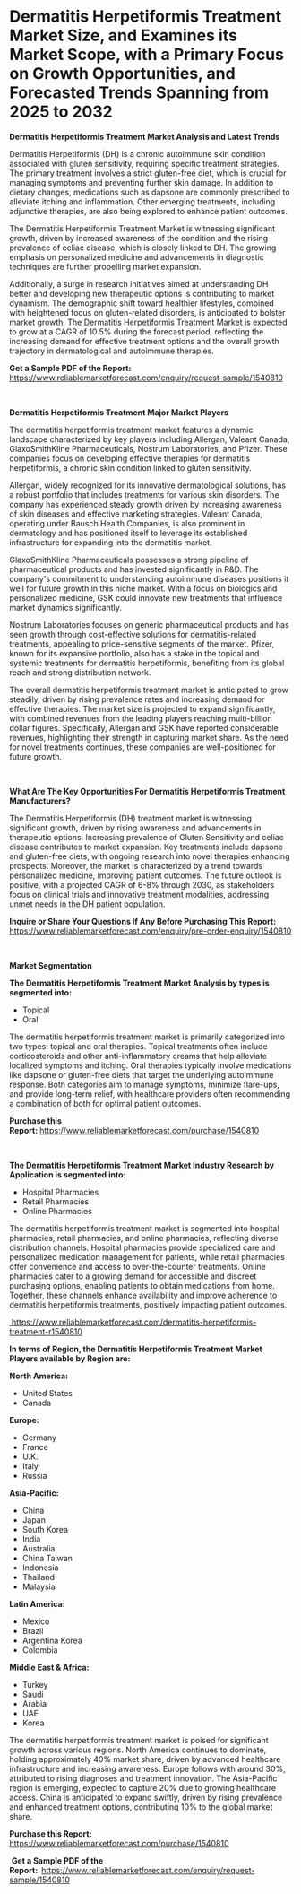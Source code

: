 <p><h1>Dermatitis Herpetiformis Treatment Market Size, and Examines its Market Scope, with a Primary Focus on Growth Opportunities, and Forecasted Trends Spanning from 2025 to 2032</h1></p><p><strong>Dermatitis Herpetiformis Treatment Market Analysis and Latest Trends</strong></p>
<p><p>Dermatitis Herpetiformis (DH) is a chronic autoimmune skin condition associated with gluten sensitivity, requiring specific treatment strategies. The primary treatment involves a strict gluten-free diet, which is crucial for managing symptoms and preventing further skin damage. In addition to dietary changes, medications such as dapsone are commonly prescribed to alleviate itching and inflammation. Other emerging treatments, including adjunctive therapies, are also being explored to enhance patient outcomes.</p><p>The Dermatitis Herpetiformis Treatment Market is witnessing significant growth, driven by increased awareness of the condition and the rising prevalence of celiac disease, which is closely linked to DH. The growing emphasis on personalized medicine and advancements in diagnostic techniques are further propelling market expansion. </p><p>Additionally, a surge in research initiatives aimed at understanding DH better and developing new therapeutic options is contributing to market dynamism. The demographic shift toward healthier lifestyles, combined with heightened focus on gluten-related disorders, is anticipated to bolster market growth. The Dermatitis Herpetiformis Treatment Market is expected to grow at a CAGR of 10.5% during the forecast period, reflecting the increasing demand for effective treatment options and the overall growth trajectory in dermatological and autoimmune therapies.</p></p>
<p><strong>Get a Sample PDF of the Report:&nbsp;</strong> <a href="https://www.reliablemarketforecast.com/enquiry/request-sample/1540810?utm_campaign=2876&utm_medium=2&utm_source=Github&utm_content=ia&utm_term=13042025&utm_id=dermatitis-herpetiformis-treatment">https://www.reliablemarketforecast.com/enquiry/request-sample/1540810</a></p>
<p>&nbsp;</p>
<p><strong>Dermatitis Herpetiformis Treatment Major Market Players</strong></p>
<p><p>The dermatitis herpetiformis treatment market features a dynamic landscape characterized by key players including Allergan, Valeant Canada, GlaxoSmithKline Pharmaceuticals, Nostrum Laboratories, and Pfizer. These companies focus on developing effective therapies for dermatitis herpetiformis, a chronic skin condition linked to gluten sensitivity.</p><p>Allergan, widely recognized for its innovative dermatological solutions, has a robust portfolio that includes treatments for various skin disorders. The company has experienced steady growth driven by increasing awareness of skin diseases and effective marketing strategies. Valeant Canada, operating under Bausch Health Companies, is also prominent in dermatology and has positioned itself to leverage its established infrastructure for expanding into the dermatitis market.</p><p>GlaxoSmithKline Pharmaceuticals possesses a strong pipeline of pharmaceutical products and has invested significantly in R&D. The company's commitment to understanding autoimmune diseases positions it well for future growth in this niche market. With a focus on biologics and personalized medicine, GSK could innovate new treatments that influence market dynamics significantly.</p><p>Nostrum Laboratories focuses on generic pharmaceutical products and has seen growth through cost-effective solutions for dermatitis-related treatments, appealing to price-sensitive segments of the market. Pfizer, known for its expansive portfolio, also has a stake in the topical and systemic treatments for dermatitis herpetiformis, benefiting from its global reach and strong distribution network.</p><p>The overall dermatitis herpetiformis treatment market is anticipated to grow steadily, driven by rising prevalence rates and increasing demand for effective therapies. The market size is projected to expand significantly, with combined revenues from the leading players reaching multi-billion dollar figures. Specifically, Allergan and GSK have reported considerable revenues, highlighting their strength in capturing market share. As the need for novel treatments continues, these companies are well-positioned for future growth.</p></p>
<p>&nbsp;</p>
<p><strong>What Are The Key Opportunities For Dermatitis Herpetiformis Treatment Manufacturers?</strong></p>
<p><p>The Dermatitis Herpetiformis (DH) treatment market is witnessing significant growth, driven by rising awareness and advancements in therapeutic options. Increasing prevalence of Gluten Sensitivity and celiac disease contributes to market expansion. Key treatments include dapsone and gluten-free diets, with ongoing research into novel therapies enhancing prospects. Moreover, the market is characterized by a trend towards personalized medicine, improving patient outcomes. The future outlook is positive, with a projected CAGR of 6-8% through 2030, as stakeholders focus on clinical trials and innovative treatment modalities, addressing unmet needs in the DH patient population.</p></p>
<p><strong>Inquire or Share Your Questions If Any Before Purchasing This Report:</strong> <a href="https://www.reliablemarketforecast.com/enquiry/pre-order-enquiry/1540810?utm_campaign=2876&utm_medium=2&utm_source=Github&utm_content=ia&utm_term=13042025&utm_id=dermatitis-herpetiformis-treatment">https://www.reliablemarketforecast.com/enquiry/pre-order-enquiry/1540810</a></p>
<p>&nbsp;</p>
<p><strong>Market Segmentation</strong></p>
<p><strong>The Dermatitis Herpetiformis Treatment Market Analysis by types is segmented into:</strong></p>
<p><ul><li>Topical</li><li>Oral</li></ul></p>
<p><p>The dermatitis herpetiformis treatment market is primarily categorized into two types: topical and oral therapies. Topical treatments often include corticosteroids and other anti-inflammatory creams that help alleviate localized symptoms and itching. Oral therapies typically involve medications like dapsone or gluten-free diets that target the underlying autoimmune response. Both categories aim to manage symptoms, minimize flare-ups, and provide long-term relief, with healthcare providers often recommending a combination of both for optimal patient outcomes.</p></p>
<p><strong>Purchase this Report:&nbsp;</strong><a href="https://www.reliablemarketforecast.com/purchase/1540810?utm_campaign=2876&utm_medium=2&utm_source=Github&utm_content=ia&utm_term=13042025&utm_id=dermatitis-herpetiformis-treatment">https://www.reliablemarketforecast.com/purchase/1540810</a></p>
<p>&nbsp;</p>
<p><strong>The Dermatitis Herpetiformis Treatment Market Industry Research by Application is segmented into:</strong></p>
<p><ul><li>Hospital Pharmacies</li><li>Retail Pharmacies</li><li>Online Pharmacies</li></ul></p>
<p><p>The dermatitis herpetiformis treatment market is segmented into hospital pharmacies, retail pharmacies, and online pharmacies, reflecting diverse distribution channels. Hospital pharmacies provide specialized care and personalized medication management for patients, while retail pharmacies offer convenience and access to over-the-counter treatments. Online pharmacies cater to a growing demand for accessible and discreet purchasing options, enabling patients to obtain medications from home. Together, these channels enhance availability and improve adherence to dermatitis herpetiformis treatments, positively impacting patient outcomes.</p></p>
<p><a href="https://www.reliablemarketforecast.com/dermatitis-herpetiformis-treatment-r1540810?utm_campaign=2876&utm_medium=2&utm_source=Github&utm_content=ia&utm_term=13042025&utm_id=dermatitis-herpetiformis-treatment">&nbsp;https://www.reliablemarketforecast.com/dermatitis-herpetiformis-treatment-r1540810</a></p>
<p><strong>In terms of Region, the Dermatitis Herpetiformis Treatment Market Players available by Region are:</strong></p>
<p>
    <p> <strong> North America: </strong>
        <ul>
            <li>United States</li>
            <li>Canada</li>
        </ul>
        </p> 
    <p> <strong> Europe: </strong>
        <ul>
            <li>Germany</li>
            <li>France</li>
            <li>U.K.</li>
            <li>Italy</li>
            <li>Russia</li>
        </ul>
        </p> 
    <p> <strong> Asia-Pacific: </strong>
        <ul>
            <li>China</li>
            <li>Japan</li>
            <li>South Korea</li>
            <li>India</li>
            <li>Australia</li>
            <li>China Taiwan</li>
            <li>Indonesia</li>
            <li>Thailand</li>
            <li>Malaysia</li>
        </ul>
        </p> 
    <p> <strong> Latin America: </strong>
        <ul>
            <li>Mexico</li>
            <li>Brazil</li>
            <li>Argentina Korea</li>
            <li>Colombia</li>
        </ul>
        </p> 
    <p> <strong> Middle East & Africa: </strong>
        <ul>
            <li>Turkey</li>
            <li>Saudi</li>
            <li>Arabia</li>
            <li>UAE</li>
            <li>Korea</li>
        </ul>
    </p>
    </p>
<p><p>The dermatitis herpetiformis treatment market is poised for significant growth across various regions. North America continues to dominate, holding approximately 40% market share, driven by advanced healthcare infrastructure and increasing awareness. Europe follows with around 30%, attributed to rising diagnoses and treatment innovation. The Asia-Pacific region is emerging, expected to capture 20% due to growing healthcare access. China is anticipated to expand swiftly, driven by rising prevalence and enhanced treatment options, contributing 10% to the global market share.</p></p>
<p><strong>Purchase this Report: </strong><a href="https://www.reliablemarketforecast.com/purchase/1540810?utm_campaign=2876&utm_medium=2&utm_source=Github&utm_content=ia&utm_term=13042025&utm_id=dermatitis-herpetiformis-treatment">https://www.reliablemarketforecast.com/purchase/1540810</a></p>
<p>&nbsp;<strong>Get a Sample PDF of the Report:&nbsp;&nbsp;</strong><a href="https://www.reliablemarketforecast.com/enquiry/request-sample/1540810?utm_campaign=2876&utm_medium=2&utm_source=Github&utm_content=ia&utm_term=13042025&utm_id=dermatitis-herpetiformis-treatment">https://www.reliablemarketforecast.com/enquiry/request-sample/1540810</a></p>
<p><strong></strong></p>
<p><p></p><p></p><p></p></p>